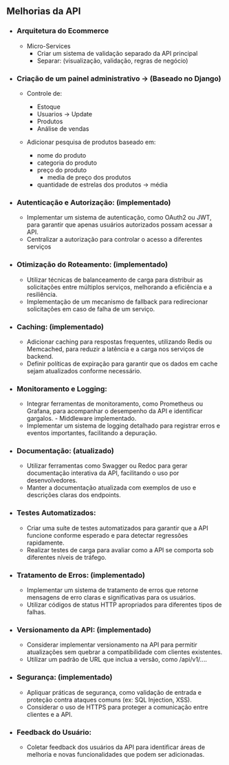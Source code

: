 
## Melhorias da API
- ### Arquitetura do Ecommerce
    - Micro-Services
        - Criar um sistema de validação separado da API principal
        - Separar: (visualização, validação, regras de negócio)

      
- ### Criação de um painel administrativo -> (Baseado no Django)
    - Controle de:
        - Estoque
        - Usuarios -> Update
        - Produtos
        - Análise de vendas
    
    - Adicionar pesquisa de produtos baseado em:
        -  nome do produto
        -  categoria do produto
        -  preço do produto
            - media de preço dos produtos
       - quantidade de estrelas dos produtos -> média
          
    
- ### Autenticação e Autorização: (implementado)
    - Implementar um sistema de autenticação, como OAuth2 ou JWT, para garantir que apenas usuários autorizados possam acessar a API. 
    - Centralizar a autorização para controlar o acesso a diferentes serviços

- ### Otimização do Roteamento: (implementado)
    - Utilizar técnicas de balanceamento de carga para distribuir as solicitações entre múltiplos serviços, melhorando a eficiência e a resiliência.
    - Implementação de um mecanismo de fallback para redirecionar solicitações em caso de falha de um serviço.

- ### Caching: (implementado)
    - Adicionar caching para respostas frequentes, utilizando Redis ou Memcached, para reduzir a latência e a carga nos serviços de backend.
    - Definir políticas de expiração para garantir que os dados em cache sejam atualizados conforme necessário.

- ### Monitoramento e Logging:
    - Integrar ferramentas de monitoramento, como Prometheus ou Grafana, para acompanhar o desempenho da API e identificar gargalos.
          - Middleware implementado.
    - Implementar um sistema de logging detalhado para registrar erros e eventos importantes, facilitando a depuração.

- ### Documentação: (atualizado)
    - Utilizar ferramentas como Swagger ou Redoc para gerar documentação interativa da API, facilitando o uso por desenvolvedores.
    - Manter a documentação atualizada com exemplos de uso e descrições claras dos endpoints.

- ### Testes Automatizados:
    - Criar uma suíte de testes automatizados para garantir que a API funcione conforme esperado e para detectar regressões rapidamente.
    - Realizar testes de carga para avaliar como a API se comporta sob diferentes níveis de tráfego.

- ### Tratamento de Erros: (implementado)
    - Implementar um sistema de tratamento de erros que retorne mensagens de erro claras e significativas para os usuários.
    - Utilizar códigos de status HTTP apropriados para diferentes tipos de falhas.

- ### Versionamento da API: (implementado)
    - Considerar implementar versionamento na API para permitir atualizações sem quebrar a compatibilidade com clientes existentes.
    - Utilizar um padrão de URL que inclua a versão, como /api/v1/....

- ### Segurança: (implementado)
    - Apliquar práticas de segurança, como validação de entrada e proteção contra ataques comuns (ex: SQL Injection, XSS).
    - Considerar o uso de HTTPS para proteger a comunicação entre clientes e a API.

- ### Feedback do Usuário:
    - Coletar feedback dos usuários da API para identificar áreas de melhoria e novas funcionalidades que podem ser adicionadas.
